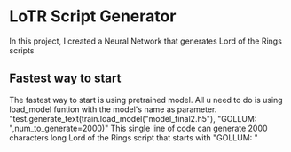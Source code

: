# LoTR Script Generator

In this project, I created a Neural Network that generates Lord of the Rings scripts

## Fastest way to start

The fastest way to start is using pretrained model. All u need to do is using load_model funtion with the model's name as parameter.
"test.generate_text(train.load_model("model_final2.h5"), "GOLLUM: ",num_to_generate=2000)" 
This single line of code can generate 2000 characters long Lord of the Rings script that starts with "GOLLUM: "